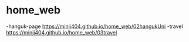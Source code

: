 # home_web
-hanguk-page
 https://minji404.github.io/home_web/02hangukUni
 -travel
  https://minji404.github.io/home_web/03travel
